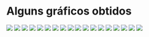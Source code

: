# Alguns gráficos obtidos

<img src="https://github.com/bruno-said/r-language/blob/main/img/2_2_22_output.png" />
<img src="https://github.com/bruno-said/r-language/blob/main/img/2_2_22.png" />

<img src="https://github.com/bruno-said/r-language/blob/main/img/2_2_21_output.png" />
<img src="https://github.com/bruno-said/r-language/blob/main/img/2_2_21.png" />

<img src="https://github.com/bruno-said/r-language/blob/main/img/2_2_20_output.png" />
<img src="https://github.com/bruno-said/r-language/blob/main/img/2_2_20.png" />

<img src="https://github.com/bruno-said/r-language/blob/main/img/2_2_19_output.png" />
<img src="https://github.com/bruno-said/r-language/blob/main/img/2_2_19.png" />

<img src="https://github.com/bruno-said/r-language/blob/main/img/23.svg" />
<img src="https://github.com/bruno-said/r-language/blob/main/img/27.svg" />
<img src="https://github.com/bruno-said/r-language/blob/main/img/28.svg" />
<img src="https://github.com/bruno-said/r-language/blob/main/img/29.svg" />
<img src="https://github.com/bruno-said/r-language/blob/main/img/30.svg" />
<img src="https://github.com/bruno-said/r-language/blob/main/img/31.svg" />
<img src="https://github.com/bruno-said/r-language/blob/main/img/32.svg" />
<img src="https://github.com/bruno-said/r-language/blob/main/img/33.svg" />
<img src="https://github.com/bruno-said/r-language/blob/main/img/34.svg" />
<img src="https://github.com/bruno-said/r-language/blob/main/img/36.svg" />
